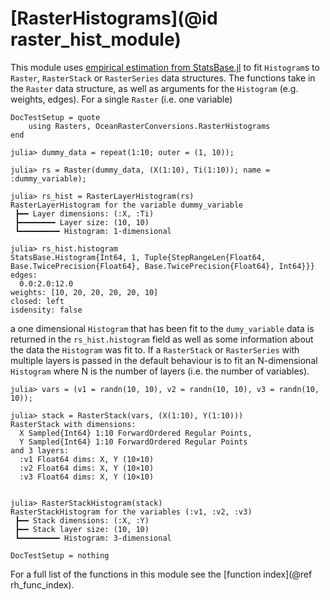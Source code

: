 # [RasterHistograms](@id raster_hist_module)

This module uses [empirical estimation from StatsBase.jl](https://juliastats.org/StatsBase.jl/stable/empirical/) to fit `Histogram`s to `Raster`, `RasterStack` or `RasterSeries` data structures.
The functions take in the `Raster` data structure, as well as arguments for the `Histogram` (e.g. weights, edges).
For a single `Raster` (i.e. one variable)

```@meta
DocTestSetup = quote
    using Rasters, OceanRasterConversions.RasterHistograms
end
```

```jldoctest
julia> dummy_data = repeat(1:10; outer = (1, 10));

julia> rs = Raster(dummy_data, (X(1:10), Ti(1:10)); name = :dummy_variable);

julia> rs_hist = RasterLayerHistogram(rs)
RasterLayerHistogram for the variable dummy_variable
 ┣━━ Layer dimensions: (:X, :Ti) 
 ┣━━━━━━━━ Layer size: (10, 10)
 ┗━━━━━━━━━ Histogram: 1-dimensional

julia> rs_hist.histogram
StatsBase.Histogram{Int64, 1, Tuple{StepRangeLen{Float64, Base.TwicePrecision{Float64}, Base.TwicePrecision{Float64}, Int64}}}
edges:
  0.0:2.0:12.0
weights: [10, 20, 20, 20, 20, 10]
closed: left
isdensity: false

```

a one dimensional `Histogram` that has been fit to the `dumy_variable` data is returned in the `rs_hist.histogram` field as well as some information about the data the `Histogram` was fit to.
If a `RasterStack` or `RasterSeries` with multiple layers is passed in the default behaviour is to fit an N-dimensional `Histogram` where N is the number of layers (i.e. the number of variables).

```jldoctest
julia> vars = (v1 = randn(10, 10), v2 = randn(10, 10), v3 = randn(10, 10));

julia> stack = RasterStack(vars, (X(1:10), Y(1:10)))
RasterStack with dimensions: 
  X Sampled{Int64} 1:10 ForwardOrdered Regular Points,
  Y Sampled{Int64} 1:10 ForwardOrdered Regular Points
and 3 layers:
  :v1 Float64 dims: X, Y (10×10)
  :v2 Float64 dims: X, Y (10×10)
  :v3 Float64 dims: X, Y (10×10)


julia> RasterStackHistogram(stack)
RasterStackHistogram for the variables (:v1, :v2, :v3)
 ┣━━ Stack dimensions: (:X, :Y)
 ┣━━ Stack layer size: (10, 10)
 ┗━━━━━━━━━ Histogram: 3-dimensional

```

```@meta
DocTestSetup = nothing
```

For a full list of the functions in this module see the [function index](@ref rh_func_index).
